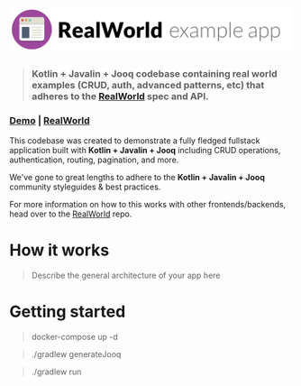 # ![RealWorld Example App](logo.png)

> ### Kotlin + Javalin + Jooq codebase containing real world examples (CRUD, auth, advanced patterns, etc) that adheres to the [RealWorld](https://github.com/gothinkster/realworld) spec and API.


### [Demo](https://github.com/gothinkster/realworld) | [RealWorld](https://github.com/gothinkster/realworld)


This codebase was created to demonstrate a fully fledged fullstack application built with **Kotlin + Javalin + Jooq** including CRUD operations, authentication, routing, pagination, and more.

We've gone to great lengths to adhere to the **Kotlin + Javalin + Jooq** community styleguides & best practices.

For more information on how to this works with other frontends/backends, head over to the [RealWorld](https://github.com/gothinkster/realworld) repo.


# How it works

> Describe the general architecture of your app here

# Getting started

> docker-compose up -d

> ./gradlew generateJooq

> ./gradlew run
